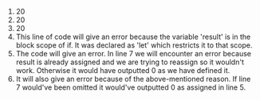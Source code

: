 1. 20
2. 20
3. 20
4. This line of code will give an error because the variable 'result' is in the block scope of if. It was declared as 'let' which restricts it to that scope.
5. The code will give an error. In line 7 we will encounter an error because result is already assigned and we are trying to reassign so it wouldn't work. Otherwise it would have outputted 0 as we have defined it.
6. It will also give an error because of the above-mentioned reason. If line 7 would've been omitted it would've outputted 0 as assigned in line 5.